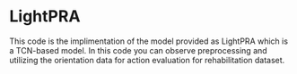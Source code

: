 # LightPRA
This code is the implimentation of the model provided as LightPRA which is a TCN-based model. In this code you can observe preprocessing and utilizing the orientation data for action evaluation for rehabilitation dataset.
